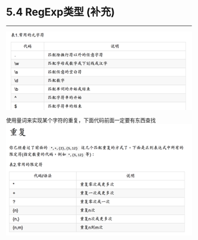 # 5.4 RegExp类型 (补充)
---
![常用的元字符](images/常用的元字符.png)

使用量词来实现某个字符的重复，下面代码前面一定要有东西查找
![量词](images/表示数量的正则.png)